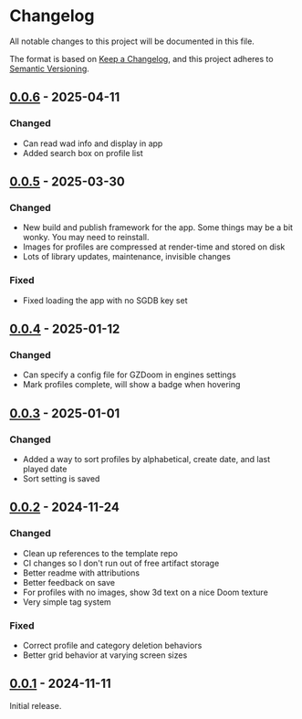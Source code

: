 # Changelog

All notable changes to this project will be documented in this file.

The format is based on [Keep a Changelog](https://keepachangelog.com/en/1.0.0/),
and this project adheres to [Semantic Versioning](https://semver.org/spec/v2.0.0.html).

<!--
## [0.0.0] - YYYY-MM-DD

### Changed

### Fixed

-->

## [0.0.6] - 2025-04-11

### Changed

- Can read wad info and display in app
- Added search box on profile list

## [0.0.5] - 2025-03-30

### Changed

- New build and publish framework for the app. Some things may be a bit wonky. You may need to reinstall.
- Images for profiles are compressed at render-time and stored on disk
- Lots of library updates, maintenance, invisible changes

### Fixed

- Fixed loading the app with no SGDB key set

<!-- ## Unreleased -->

## [0.0.4] - 2025-01-12

### Changed

- Can specify a config file for GZDoom in engines settings
- Mark profiles complete, will show a badge when hovering

## [0.0.3] - 2025-01-01

### Changed

- Added a way to sort profiles by alphabetical, create date, and last played date
- Sort setting is saved

## [0.0.2] - 2024-11-24

### Changed

- Clean up references to the template repo
- CI changes so I don't run out of free artifact storage
- Better readme with attributions
- Better feedback on save
- For profiles with no images, show 3d text on a nice Doom texture
- Very simple tag system

### Fixed

- Correct profile and category deletion behaviors
- Better grid behavior at varying screen sizes

## [0.0.1] - 2024-11-11

Initial release.

[0.0.6]: https://github.com/nathonius/phobos-launcher/compare/0.0.5...0.0.6
[0.0.5]: https://github.com/nathonius/phobos-launcher/compare/0.0.4...0.0.5
[0.0.4]: https://github.com/nathonius/phobos-launcher/compare/0.0.3...0.0.4
[0.0.3]: https://github.com/nathonius/phobos-launcher/compare/0.0.2...0.0.3
[0.0.2]: https://github.com/nathonius/phobos-launcher/compare/0.0.1...0.0.2
[0.0.1]: https://github.com/nathonius/phobos-launcher/releases/tag/0.1.0
